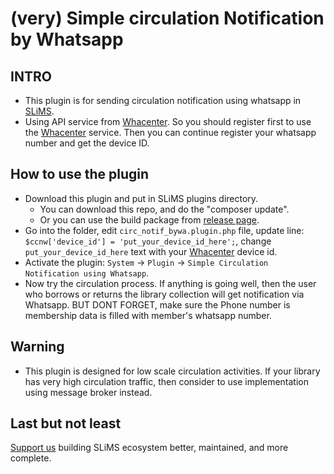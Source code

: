 # (very) Simple circulation Notification by Whatsapp

## INTRO
- This plugin is for sending circulation notification using whatsapp in [SLiMS](https://slims.web.id).
- Using API service from [Whacenter](https://whacenter.com/). So you should register first to use the [Whacenter](https://whacenter.com/) service. Then you can continue register your whatsapp number and get the device ID.

## How to use the plugin

- Download this plugin and put in SLiMS plugins directory.
    - You can download this repo, and do the "composer update".
    - Or you can use the build package from [release page](https://github.com/hendrowicaksono/Simple-WA-Notif-for-Circulation/releases/tag/1.0).
- Go into the folder, edit `circ_notif_bywa.plugin.php` file, update line: `$ccnw['device_id'] = 'put_your_device_id_here';`, change `put_your_device_id_here` text with your [Whacenter](https://whacenter.com/) device id.
- Activate the plugin: `System` -> `Plugin` -> `Simple Circulation Notification using Whatsapp`.
- Now try the circulation process. If anything is going well, then the user who borrows or returns the library collection will get notification via Whatsapp. BUT DONT FORGET, make sure the Phone number is membership data is filled with member's whatsapp number.

## Warning
- This plugin is designed for low scale circulation activities. If your library has very high circulation traffic, then consider to use implementation using message broker instead.

## Last but not least
[Support us](https://saweria.co/hendrowicaksono) building SLiMS ecosystem better, maintained, and more complete.